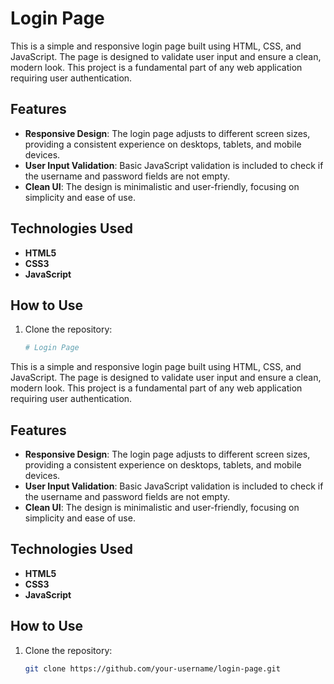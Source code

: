 # Login Page

This is a simple and responsive login page built using HTML, CSS, and JavaScript. The page is designed to validate user input and ensure a clean, modern look. This project is a fundamental part of any web application requiring user authentication.

## Features

- **Responsive Design**: The login page adjusts to different screen sizes, providing a consistent experience on desktops, tablets, and mobile devices.
- **User Input Validation**: Basic JavaScript validation is included to check if the username and password fields are not empty.
- **Clean UI**: The design is minimalistic and user-friendly, focusing on simplicity and ease of use.

## Technologies Used

- **HTML5**
- **CSS3**
- **JavaScript**

## How to Use

1. Clone the repository:
   ```bash
   # Login Page

This is a simple and responsive login page built using HTML, CSS, and JavaScript. The page is designed to validate user input and ensure a clean, modern look. This project is a fundamental part of any web application requiring user authentication.

## Features

- **Responsive Design**: The login page adjusts to different screen sizes, providing a consistent experience on desktops, tablets, and mobile devices.
- **User Input Validation**: Basic JavaScript validation is included to check if the username and password fields are not empty.
- **Clean UI**: The design is minimalistic and user-friendly, focusing on simplicity and ease of use.

## Technologies Used

- **HTML5**
- **CSS3**
- **JavaScript**

## How to Use

1. Clone the repository:
   ```bash
   git clone https://github.com/your-username/login-page.git


